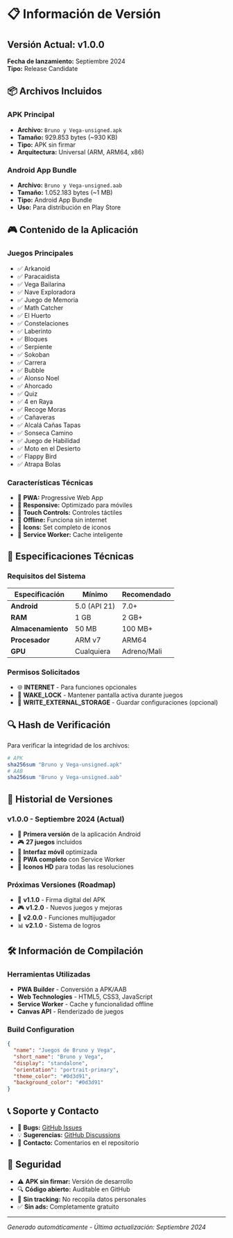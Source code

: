 # 📋 Información de Versión

## Versión Actual: v1.0.0
**Fecha de lanzamiento:** Septiembre 2024  
**Tipo:** Release Candidate

## 📦 Archivos Incluidos

### APK Principal
- **Archivo:** `Bruno y Vega-unsigned.apk`
- **Tamaño:** 929.853 bytes (~930 KB)
- **Tipo:** APK sin firmar
- **Arquitectura:** Universal (ARM, ARM64, x86)

### Android App Bundle  
- **Archivo:** `Bruno y Vega-unsigned.aab`
- **Tamaño:** 1.052.183 bytes (~1 MB)
- **Tipo:** Android App Bundle
- **Uso:** Para distribución en Play Store

## 🎮 Contenido de la Aplicación

### Juegos Principales
- ✅ Arkanoid
- ✅ Paracaidista  
- ✅ Vega Bailarina
- ✅ Nave Exploradora
- ✅ Juego de Memoria
- ✅ Math Catcher
- ✅ El Huerto
- ✅ Constelaciones
- ✅ Laberinto
- ✅ Bloques
- ✅ Serpiente
- ✅ Sokoban
- ✅ Carrera
- ✅ Bubble
- ✅ Alonso Noel
- ✅ Ahorcado
- ✅ Quiz
- ✅ 4 en Raya
- ✅ Recoge Moras
- ✅ Cañaveras
- ✅ Alcalá Cañas Tapas
- ✅ Sonseca Camino
- ✅ Juego de Habilidad
- ✅ Moto en el Desierto
- ✅ Flappy Bird
- ✅ Atrapa Bolas

### Características Técnicas
- 🔧 **PWA:** Progressive Web App
- 📱 **Responsive:** Optimizado para móviles
- 🎯 **Touch Controls:** Controles táctiles
- 💾 **Offline:** Funciona sin internet
- 🎨 **Icons:** Set completo de iconos
- 🔄 **Service Worker:** Cache inteligente

## 🔧 Especificaciones Técnicas

### Requisitos del Sistema
| Especificación | Mínimo | Recomendado |
|----------------|--------|-------------|
| **Android** | 5.0 (API 21) | 7.0+ |
| **RAM** | 1 GB | 2 GB+ |
| **Almacenamiento** | 50 MB | 100 MB+ |
| **Procesador** | ARM v7 | ARM64 |
| **GPU** | Cualquiera | Adreno/Mali |

### Permisos Solicitados
- 🌐 **INTERNET** - Para funciones opcionales
- 📱 **WAKE_LOCK** - Mantener pantalla activa durante juegos
- 💾 **WRITE_EXTERNAL_STORAGE** - Guardar configuraciones (opcional)

## 🔍 Hash de Verificación

Para verificar la integridad de los archivos:

```bash
# APK
sha256sum "Bruno y Vega-unsigned.apk"
# AAB  
sha256sum "Bruno y Vega-unsigned.aab"
```

## 📜 Historial de Versiones

### v1.0.0 - Septiembre 2024 (Actual)
- 🎉 **Primera versión** de la aplicación Android
- 🎮 **27 juegos** incluidos
- 📱 **Interfaz móvil** optimizada
- 🔧 **PWA completo** con Service Worker
- 🎨 **Iconos HD** para todas las resoluciones

### Próximas Versiones (Roadmap)
- 🔧 **v1.1.0** - Firma digital del APK
- 🎮 **v1.2.0** - Nuevos juegos y mejoras
- 🌟 **v2.0.0** - Funciones multijugador
- 📊 **v2.1.0** - Sistema de logros

## 🛠️ Información de Compilación

### Herramientas Utilizadas
- **PWA Builder** - Conversión a APK/AAB
- **Web Technologies** - HTML5, CSS3, JavaScript
- **Service Worker** - Cache y funcionalidad offline
- **Canvas API** - Renderizado de juegos

### Build Configuration
```json
{
  "name": "Juegos de Bruno y Vega",
  "short_name": "Bruno y Vega", 
  "display": "standalone",
  "orientation": "portrait-primary",
  "theme_color": "#0d3d91",
  "background_color": "#0d3d91"
}
```

## 📞 Soporte y Contacto

- 🐛 **Bugs:** [GitHub Issues](https://github.com/ChechuJA/mi-apk/issues)
- 💡 **Sugerencias:** [GitHub Discussions](https://github.com/ChechuJA/mi-apk/discussions)
- 📧 **Contacto:** Comentarios en el repositorio

## 🔐 Seguridad

- ⚠️ **APK sin firmar:** Versión de desarrollo
- 🔍 **Código abierto:** Auditable en GitHub
- 🚫 **Sin tracking:** No recopila datos personales
- ✅ **Sin ads:** Completamente gratuito

---
*Generado automáticamente - Última actualización: Septiembre 2024*
